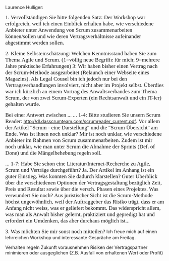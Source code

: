 <span style="color:#000ff;">Laurence Hulliger:</span>

<span style="font-family:ArialMT;font-size:13pt;color:#000ff;">1. Vervollständigen Sie bitte folgenden Satz: Der Workshop war erfolgreich, weil ich</span> <span style="font-family:ArialMT;font-size:13pt;color:#128b2ff;">einen Einblick erhalten habe, wie verschiedene Anbieter unter Anwendung von Scrum zusammenarbeiten können/sollen und wie deren Vertragsverhältnisse aufeinander abgestimmt werden sollen.</span> 

<span style="font-family:ArialMT;font-size:13pt;color:#000ff;">2. Kleine Selbsteinschätzung: Welchen Kenntnisstand haben Sie zum Thema Agile und Scrum. (1=völlig neue Begriffe für mich; 9=mehrere Jahre praktische Erfahrungen)</span> <span style="font-family:ArialMT;font-size:13pt;color:#128b2ff;">3: Wir haben bisher einen Vertrag nach der Scrum-Methode ausgearbeitet (Relaunch einer Webseite eines Magazins). Als Legal Cousel bin ich jedoch nur bei den Vertragsverhandlungen involviert, nicht aber im Projekt selbst. Überdies war ich kürzlich an einem Vortrag des Anwaltsverbandes zum Thema Scrum, der von zwei Scrum-Experten (ein Rechtsanwalt und ein IT-ler) gehalten wurde.</span>   

<span style="font-family:ArialMT;font-size:13pt;color:#000ff;">Bei einer Antwort zwischen ...</span>
<span style="font-family:ArialMT;font-size:13pt;color:#000ff;">... 1-4: Bitte studieren Sie unsern Scrum Reader:</span> <a href="http://dl.dasscrumteam.com/scrumreader_current.pdf" rel="noopener" class="external-link" target="_blank" style="font-family:ArialMT;font-size:13pt;color:#dca0dff;"><u>http://dl.dasscrumteam.com/scrumreader_current.pdf</u></a><span style="font-family:ArialMT;font-size:13pt;color:#000ff;">.</span> 
<span style="font-family:ArialMT;font-size:13pt;color:#000ff;">Vor allem der Artikel "Scrum - eine Darstellung" und die "Scrum Übersicht" am Ende.</span>
<span style="font-family:ArialMT;font-size:13pt;color:#000ff;">Was ist ihnen noch unklar?</span> <span style="font-family:ArialMT;font-size:13pt;color:#128b2ff;">Mir ist noch unklar, wie verschiedene Anbieter im Rahmen von Scrum zusammenarbeiten. Zudem ist mir noch unklar, wie man unter Scrum die Abnahme der Sprints (Def. of Done) und die Mängelbehebung regeln soll.</span>    

<span style="font-family:ArialMT;font-size:13pt;color:#000ff;">... 1-7: Habe Sie schon eine Literatur/Internet-Recherche zu Agile, Scrum und Verträge durchgeführt?</span> <span style="font-family:ArialMT;font-size:13pt;color:#128b2ff;">Ja.</span> 
<span style="font-family:ArialMT;font-size:13pt;color:#000ff;">Der Artikel im Anhang ist ein guter Einstieg.</span>
<span style="font-family:ArialMT;font-size:13pt;color:#000ff;">Was konnten Sie dadurch klarstellen?</span> <span style="font-family:ArialMT;font-size:13pt;color:#128b2ff;">Guter Überblick über die verschiedenen Optionen der Vertragsgestaltung bezüglich Zeit, Preis und Resultat sowie über die versch. Phasen eines Projektes.</span> 
<span style="font-family:ArialMT;font-size:13pt;color:#000ff;">Was verwundert Sie noch?</span> <span style="font-family:ArialMT;font-size:13pt;color:#128b2ff;">Aus juristischer Sicht ist die Scrum-Methode höchst ungewöhnlich, weil der Auftraggeber das Risiko trägt, dass er am Anfang nicht weiss, was er geliefert bekommt. Das widerspricht allem, was man als Anwalt bisher gelernt, praktiziert und gepredigt hat und erfordert ein Umdenken, das aber durchaus möglich ist...</span> 

<span style="font-family:ArialMT;font-size:13pt;color:#000ff;">3. Was möchten Sie mir sonst noch mitteilen?</span>
<span style="color:#128b2ff;">Ich freue mich auf einen lehrreichen Workshop und interessante Gespräche am Freitag.</span> 

<span style="color:#128b2ff;">Verhalten regeln</span>
<span style="color:#128b2ff;">Zukunft vorausnehmen</span>
<span style="color:#128b2ff;">Risiken der Vertragspartner minimieren oder ausgeglichen (Z.B. Ausfall von erhaltenen Wert oder Profit)</span>